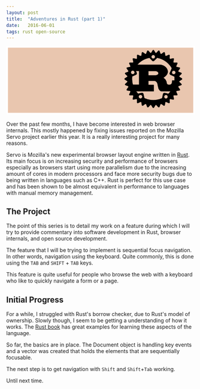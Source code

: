 ```yaml
---
layout: post
title:  "Adventures in Rust (part 1)"
date:   2016-06-01
tags: rust open-source
---
```


![rust](/assets/rust-logo.png)

Over the past few months, I have become interested in web  browser internals.
This mostly happened by fixing issues reported on the Mozilla Servo project
earlier this year. It is a really interesting project for many reasons.

Servo is Mozilla's new experimental browser layout engine written in
[Rust](https://www.rust-lang.org). Its main focus is on increasing security and
performance of browsers especially as browsers start using more parallelism due
to the increasing amount of cores in modern processors and face more security
bugs due to being written in languages such as C++. Rust is perfect for this use
case and has been shown to be almost equivalent in performance to languages with
manual memory management.



## The Project


The point of this series is to detail my work on a feature during which I will
try to provide commentary into software development in Rust, browser internals,
and open source development.

The feature that I will be trying to implement is sequential focus navigation.
In other words, navigation using the keyboard. Quite commonly, this is done using
the `TAB` and `SHIFT` + `TAB` keys.

This feature is quite useful for people who browse the web with a keyboard who
like to quickly navigate a form or a page.


## Initial Progress

For a while, I struggled with Rust's borrow checker, due to Rust's model of
ownership. Slowly though, I seem to be getting a understanding of how it works.
The [Rust book](https://doc.rust-lang.org/book/) has great examples for learning
these aspects of the language.

So far, the basics are in place. The Document object is handling key events and a
vector was created that holds the elements that are sequentially focusable.

The next step is to get navigation with `Shift` and `Shift`+`Tab` working.

Until next time.